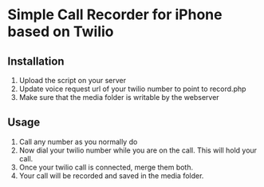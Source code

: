 # Simple Call Recorder for iPhone based on Twilio


## Installation

1. Upload the script on your server
2. Update voice request url of your twilio number to point to record.php
3. Make sure that the media folder is writable by the webserver

## Usage

1. Call any number as you normally do
2. Now dial your twilio number while you are on the call. This will hold your call.
3. Once your twilio call is connected, merge them both. 
4. Your call will be recorded and saved in the media folder. 

